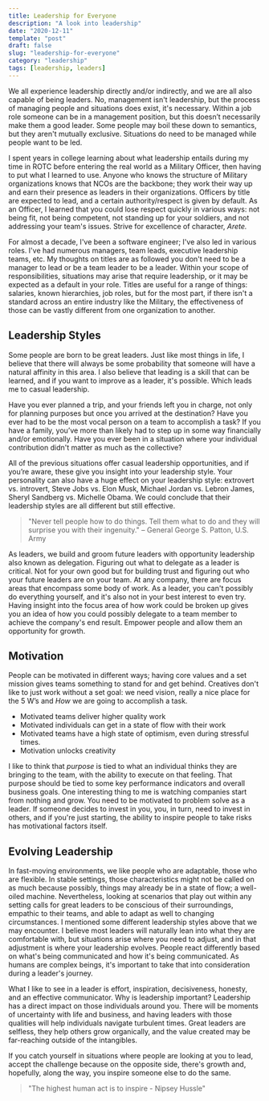 ```yaml
---
title: Leadership for Everyone
description: "A look into leadership"
date: "2020-12-11"
template: "post"
draft: false
slug: "leadership-for-everyone"
category: "leadership"
tags: [leadership, leaders]
---
```


We all experience leadership directly and/or indirectly, and we are all also capable of being leaders. No, management isn't leadership, but the process of managing people and situations does exist, it's necessary. Within a job role someone can be in a management position, but this doesn’t necessarily make them a good leader. Some people may boil these down to semantics, but they aren't mutually exclusive. Situations do need to be managed while people want to be led.

I spent years in college learning about what leadership entails during my time in ROTC before entering the real world as a Military Officer, then having to put what I learned to use. Anyone who knows the structure of Military organizations knows that NCOs are the backbone; they work their way up and earn their presence as leaders in their organizations. Officers by title are expected to lead, and a certain authority/respect is given by default. As an Officer, I learned that you could lose respect quickly in various ways: not being fit, not being competent, not standing up for your soldiers, and not addressing your team's issues. Strive for excellence of character, _Arete._

For almost a decade, I've been a software engineer; I've also led in various roles. I've had numerous managers, team leads, executive leadership teams, etc. My thoughts on titles are as followed you don't need to be a manager to lead or be a team leader to be a leader. Within your scope of responsibilities, situations may arise that require leadership, or it may be expected as a default in your role. Titles are useful for a range of things: salaries, known hierarchies, job roles, but for the most part, if there isn't a standard across an entire industry like the Military, the effectiveness of those can be vastly different from one organization to another.

## Leadership Styles

Some people are born to be great leaders. Just like most things in life, I believe that there will always be some probability that someone will have a natural affinity in this area. I also believe that leading is a skill that can be learned, and if you want to improve as a leader, it's possible. Which leads me to casual leadership.

Have you ever planned a trip, and your friends left you in charge, not only for planning purposes but once you arrived at the destination? Have you ever had to be the most vocal person on a team to accomplish a task? If you have a family, you’ve more than likely had to step up in some way financially and/or emotionally. Have you ever been in a situation where your individual contribution didn't matter as much as the collective?

All of the previous situations offer casual leadership opportunities, and if you’re aware, these give you insight into your leadership style. Your personality can also have a huge effect on your leadership style: extrovert vs. introvert, Steve Jobs vs. Elon Musk, Michael Jordan vs. Lebron James, Sheryl Sandberg vs. Michelle Obama. We could conclude that their leadership styles are all different but still effective.

> "Never tell people how to do things. Tell them what to do and they will surprise you with their ingenuity." – General George S. Patton, U.S. Army

As leaders, we build and groom future leaders with opportunity leadership also known as delegation. Figuring out what to delegate as a leader is critical. Not for your own good but for building trust and figuring out who your future leaders are on your team. At any company, there are focus areas that encompass some body of work. As a leader, you can't possibly do everything yourself, and it's also not in your best interest to even try. Having insight into the focus area of how work could be broken up gives you an idea of how you could possibly delegate to a team member to achieve the company's end result. Empower people and allow them an opportunity for growth.

## Motivation

People can be motivated in different ways; having core values and a set mission gives teams something to stand for and get behind. Creatives don't like to just work without a set goal: we need vision, really a nice place for the 5 W’s and _How_ we are going to accomplish a task.

- Motivated teams deliver higher quality work
- Motivated individuals can get in a state of flow with their work
- Motivated teams have a high state of optimism, even during stressful times.
- Motivation unlocks creativity

I like to think that _purpose_ is tied to what an individual thinks they are bringing to the team, with the ability to execute on that feeling. That purpose should be tied to some key performance indicators and overall business goals. One interesting thing to me is watching companies start from nothing and grow. You need to be motivated to problem solve as a leader. If someone decides to invest in you, you, in turn, need to invest in others, and if you're just starting, the ability to inspire people to take risks has motivational factors itself.

## Evolving Leadership

In fast-moving environments, we like people who are adaptable, those who are flexible. In stable settings, those characteristics might not be called on as much because possibly, things may already be in a state of flow; a well-oiled machine. Nevertheless, looking at scenarios that play out within any setting calls for great leaders to be conscious of their surroundings, empathic to their teams, and able to adapt as well to changing circumstances. I mentioned some different leadership styles above that we may encounter. I believe most leaders will naturally lean into what they are comfortable with, but situations arise where you need to adjust, and in that adjustment is where your leadership evolves. People react differently based on what's being communicated and how it's being communicated. As humans are complex beings, it's important to take that into consideration during a leader's journey.

What I like to see in a leader is effort, inspiration, decisiveness, honesty, and an effective communicator. Why is leadership important? Leadership has a direct impact on those individuals around you. There will be moments of uncertainty with life and business, and having leaders with those qualities will help individuals navigate turbulent times. Great leaders are selfless, they help others grow organically, and the value created may be far-reaching outside of the intangibles.

If you catch yourself in situations where people are looking at you to lead, accept the challenge because on the opposite side, there's growth and, hopefully, along the way, you inspire someone else to do the same.

> "The highest human act is to inspire - Nipsey Hussle"

